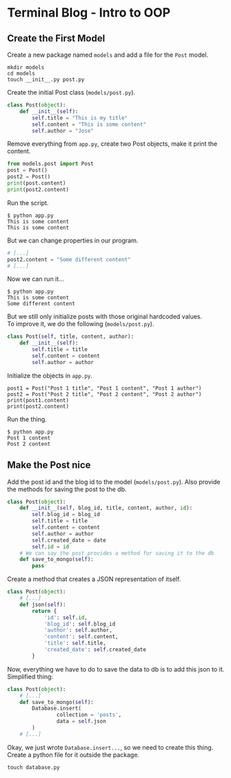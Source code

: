 # Terminal Blog - Intro to OOP

## Create the First Model
Create a new package named `models` and add a file for the `Post` model.
```
mkdir models
cd models
touch __init__.py post.py
```
Create the initial Post class (`models/post.py`).
```python
class Post(object):
    def __init__(self):
        self.title = "This is my title"
        self.content = "This is some content"
        self.author = "Jose"
```
Remove everything from `app.py`, create two Post objects, make it print the content.
```python
from models.post import Post
post = Post()
post2 = Post()
print(post.content)
print(post2.content)
```
Run the script.
```
$ python app.py
This is some content
This is some content
```
But we can change properties in our program.
```python
# [...]
post2.content = "Some different content"
# [...]
```
Now we can run it...
```
$ python app.py
This is some content
Some different content
```
But we still only initialize posts with those original hardcoded values.  
To improve it, we do the following (`models/post.py`).
```python
class Post(self, title, content, author):
    def __init__(self):
        self.title = title
        self.content = content
        self.author = author
```
Initialize the objects in `app.py`.
```
post1 = Post("Post 1 title", "Post 1 content", "Post 1 author")
post2 = Post("Post 2 title", "Post 2 content", "Post 2 author")
print(post1.content)
print(post2.content)
```
Run the thing.
```
$ python app.py
Post 1 content
Post 2 content
```

## Make the Post nice
Add the post id and the blog id to the model (`models/post.py`).   Also provide the methods for saving the post to the db.
```python
class Post(object):
    def __init__(self, blog_id, title, content, author, id):
        self.blog_id = blog_id
        self.title = title
        self.content = content
        self.author = author
        self.created_date = date
        self.id = id
    # We can say the post provides a method for saving it to the db
    def save_to_mongo(self):
        pass
```
Create a method that creates a JSON representation of itself.
```python
class Post(object):
    # [...]
    def json(self):
        return {
            'id': self.id,
            'blog_id': self.blog_id
            'author': self.author,
            'content': self.content,
            'title': self.title,
            'created_date': self.created_date
        }
```
Now, everything we have to do to save the data to db is to add this json to it. Simplified thing:
```python
class Post(object):
    # [...]
    def save_to_mongo(self):
        Database.insert(
                collection = 'posts',
                data = self.json
        )
    # [...]
```
Okay, we just wrote `Database.insert...`, so we need to create this thing.  
Create a python file for it outside the package.
```
touch database.py
```
